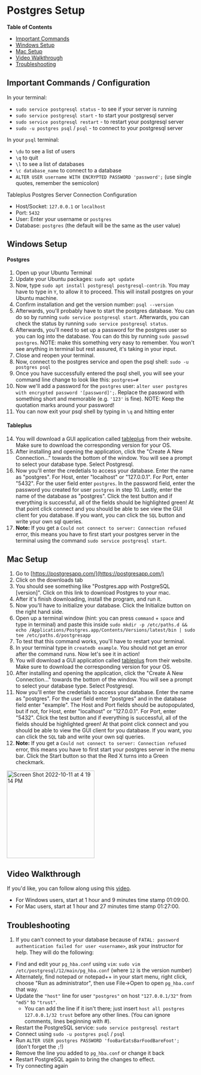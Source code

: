 # Postgres Setup

**Table of Contents**
- [Important Commands](#important-commands)
- [Windows Setup](#windows-setup)
- [Mac Setup](#mac-setup)
- [Video Walkthrough](#video-walkthrough)
- [Troubleshooting](#troubleshooting)


## Important Commands / Configuration

In your terminal:
- `sudo service postgresql status` - to see if your server is running 
- `sudo service postgresql start` - to start your postgresql server
- `sudo service postgresql restart` - to restart your postgresql server
- `sudo -u postgres psql` / `psql` - to connect to your postgresql server

In your `psql` terminal:
- `\du` to see a list of users
- `\q` to quit
- `\l` to see a list of databases
- `\c database_name` to connect to a database
- `ALTER USER username WITH ENCRYPTED PASSWORD 'password';` (use single quotes, remember the semicolon)

Tableplus Postgres Server Connection Configuration
- Host/Socket: `127.0.0.1` or `localhost`
- Port: `5432`
- User: Enter your username or `postgres`
- Database: `postgres` (the default will be the same as the user value)

## Windows Setup

#### Postgres
1. Open up your Ubuntu Terminal
2. Update your Ubuntu packages: `sudo apt update`
3. Now, type `sudo apt install postgresql postgresql-contrib`. You may have to type in `Y`, to allow it to proceed. This will install postgres on your Ubuntu machine.
4. Confirm installation and get the version number: `psql --version`
5. Afterwards, you'll probably have to start the postgres database. You can do so by running `sudo service postgresql start`. Afterwards, you can check the status by running `sudo service postgresql status`.
6. Afterwards, you'll need to set up a password for the postgres user so you can log into the database. You can do this by running `sudo passwd postgres`. NOTE: make this something very easy to remember. You won't see anything in terminal but rest assured, it's taking in your input.
7. Close and reopen your terminal.
8. Now, connect to the postgres service and open the psql shell: `sudo -u postgres psql`
9. Once you have successfully entered the psql shell, you will see your command line change to look like this: `postgres=#`
10. Now we'll add a password for the `postgres` user: `alter user postgres with encrypted password '[password]';`. Replace the password with something short and memorable (e.g. `'123'` is fine). NOTE: Keep the quotation marks around your password!
11. You can now exit your psql shell by typing in `\q` and hitting enter

#### Tableplus
14. You will download a GUI application called [tableplus](https://tableplus.com/) from their website. Make sure to download the corresponding version for your OS.
15. After installing and opening the application, click the "Create A New Connection..." towards the bottom of the window. You will see a prompt to select your database type. Select Postgresql.
16. Now you'll enter the credetials to access your database. Enter the name as "postgres". For Host, enter "localhost" or "127.0.0.1". For Port, enter "5432". For the user field enter `postgres`. In the password field, enter the password you created for user `postgres` in step 10. Lastly, enter the name of the database as "postgres". Click the test button and if everything is successful, all of the fields should be highlighted green! At that point click connect and you should be able to see view the GUI client for you database. If you want, you can click the `SQL` button and write your own sql queries.
17. **Note:** If you get a `Could not connect to server: Connection refused` error, this means you have to first start your postgres server in the terminal using the command `sudo service postgresql start`.


## Mac Setup

1. Go to [https://postgresapp.com/](https://postgresapp.com/)
2. Click on the downloads tab
3. You should see something like "Postgres.app with PostgreSQL [version]". Click on this link to download Postgres to your mac.
4. After it's finish downloading, install the program, and run it.
5. Now you'll have to initialize your database. Click the Initialize button on the right hand side.
6. Open up a terminal window (hint: you can press `command` + `space` and type in terminal) and paste this inside `sudo mkdir -p /etc/paths.d &&
echo /Applications/Postgres.app/Contents/Versions/latest/bin | sudo tee /etc/paths.d/postgresapp`
7. To test that this command works, you'll have to restart your terminal.
8. In your terminal type in `createdb example`. You should not get an error after the command runs. Now let's see it in action!
9. You will download a GUI application called [tableplus](https://tableplus.com/) from their website. Make sure to download the corresponding version for your OS.
10. After installing and opening the application, click the "Create A New Connection..." towards the bottom of the window. You will see a prompt to select your database type. Select Postgresql.
11. Now you'll enter the credetials to access your database. Enter the name as "postgres". For the user field enter "postgres" and in the database field enter "example". The Host and Port fields should be autopopulated, but if not, for Host, enter "localhost" or "127.0.0.1". For Port, enter "5432". Click the test button and if everything is successful, all of the fields should be highlighted green! At that point click connect and you should be able to view the GUI client for you database. If you want, you can click the `SQL` tab and write your own sql queries.
12. **Note:** If you get a `Could not connect to server: Connection refused` error, this means you have to first start your postgres server in the menu bar. Click the Start button so that the Red X turns into a Green checkmark.

<img width="234" alt="Screen Shot 2022-10-11 at 4 19 14 PM" src="https://user-images.githubusercontent.com/30392423/195190310-8f4ed82c-bebd-4fb5-bc96-3fcaa2ed9848.png">

## Video Walkthrough
If you'd like, you can follow along using this [video](https://us02web.zoom.us/rec/play/U0ghC07ndSiayEEc1D86cvrNIiBIQhmyT7JU8sqrYJ928FHhZhKfq7OeYK73u1aRp6Qjb34kf32xoARm.7BAFARTMcCax8YDy?continueMode=true&_x_zm_rtaid=euzsucDSTBKnY0bdQQBC5A.1648070136259.165c763c787813cfbdcf7752e530272c&_x_zm_rhtaid=405).

* For Windows users, start at 1 hour and 9 minutes time stamp 01:09:00.
* For Mac users, start at 1 hour and 27 minutes time stamp 01:27:00.

## Troubleshooting

1. If you can't connect to your database because of `FATAL: password authentication failed for user <username>`, ask your instructor for help. They will do the following:

  * Find and edit your `pg_hba.conf` using `vim`: `sudo vim /etc/postgresql/12/main/pg_hba.conf` (where `12` is the version number) 
  * Alternately, find notepad or notepad++ in your start menu, right click, choose "Run as administrator", then use File->Open to open `pg_hba.conf` that way.
  * Update the `"host"` line for user `"postgres"` on host `"127.0.0.1/32"` from `"md5"` to `"trust"`. 
    * You can add the line if it isn't there; just insert `host all postgres 127.0.0.1/32 trust` before any other lines. (You can ignore comments, lines beginning with #).
  * Restart the PostgreSQL service: `sudo service postgresql restart`
  * Connect using `sudo -u postgres psql` / `psql`
  * Run `ALTER USER postgres PASSWORD 'fooBarEatsBarFoodBareFoot';` (don't forget the `;`!)
  * Remove the line you added to `pg_hba.conf` or change it back
  * Restart PostgreSQL again to bring the changes to effect.
  * Try connecting again


